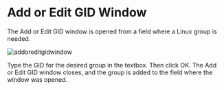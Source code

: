 # Add or Edit GID Window

The Add or Edit GID window is opened from a field where a Linux group is needed.

![addoreditgidwindow](/img/product_docs/activitymonitor/activitymonitor/admin/outputs/window/addoreditgidwindow.png)

Type the GID for the desired group in the textbox. Then click OK. The Add or Edit GID window closes, and the group is added to the field where the window was opened.
